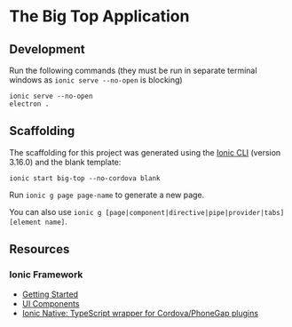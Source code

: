 # The Big Top Application

## Development

Run the following commands (they must be run in separate terminal windows as `ionic serve --no-open` is blocking)
 
    ionic serve --no-open
    electron .

## Scaffolding

The scaffolding for this project was generated using the [Ionic CLI](https://ionicframework.com/docs/cli/) 
(version 3.16.0) and the blank template:

    ionic start big-top --no-cordova blank

Run `ionic g page page-name` to generate a new page.

You can also use `ionic g [page|component|directive|pipe|provider|tabs] [element name]`.

## Resources 

### Ionic Framework
* [Getting Started](https://ionicframework.com/getting-started)
* [UI Components](https://ionicframework.com/docs/components/)
* [Ionic Native: TypeScript wrapper for Cordova/PhoneGap plugins](https://ionicframework.com/docs/native/)
